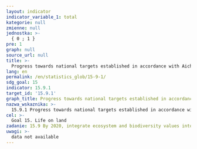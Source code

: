 ```yaml
---
layout: indicator
indicator_variable_1: total
kategorie: null
zmienne: null
jednostka: >-
  { 0 ; 1 }
pre: 1
graph: null
source_url: null
title: >-
  Progress towards national targets established in accordance with Aichi Biodiversity Target 2 of the Strategic Plan for Biodiversity 2011-2020
lang: en
permalink: /en/statistics_glob/15-9-1/
sdg_goal: 15
indicator: 15.9.1
target_id: '15.9.1'
graph_title: Progress towards national targets established in accordance with Aichi Biodiversity Target 2 of the Strategic Plan for Biodiversity 2011-2020
nazwa_wskaznika: >-
  15.9.1 Progress towards national targets established in accordance with Aichi Biodiversity Target 2 of the Strategic Plan for Biodiversity 2011-2020
cel: >-
  Goal 15. Life on land
zadanie: 15.9 By 2020, integrate ecosystem and biodiversity values into national and local planning, development processes, poverty reduction strategies and accounts
uwagi: >-
  data not available
---
```

